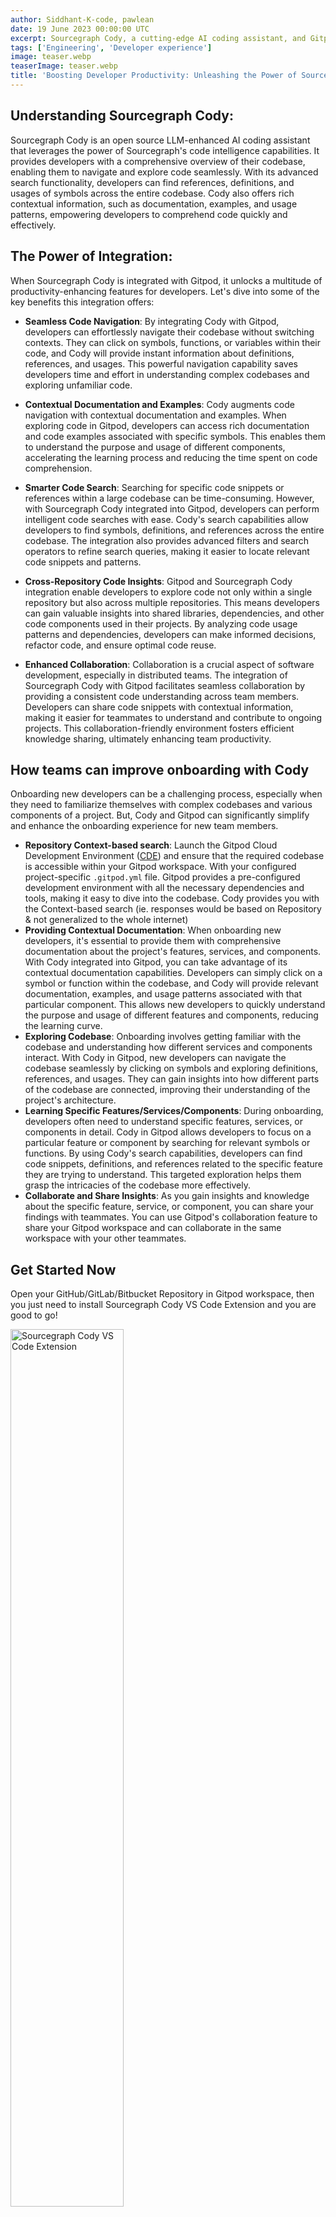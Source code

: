 ```yaml
---
author: Siddhant-K-code, pawlean
date: 19 June 2023 00:00:00 UTC
excerpt: Sourcegraph Cody, a cutting-edge AI coding assistant, and Gitpod, come together to provide developers with a seamless and highly efficient coding experience. By integrating Sourcegraph Cody into Gitpod, developers can unlock many intelligent code completion features, advanced code search capabilities, and context-specific suggestions, all within their development environment.
tags: ['Engineering', 'Developer experience']
image: teaser.webp
teaserImage: teaser.webp
title: 'Boosting Developer Productivity: Unleashing the Power of Sourcegraph Cody in Gitpod'
---
```


## Understanding Sourcegraph Cody:

Sourcegraph Cody is an open source LLM-enhanced AI coding assistant that leverages the power of Sourcegraph's code intelligence capabilities. It provides developers with a comprehensive overview of their codebase, enabling them to navigate and explore code seamlessly. With its advanced search functionality, developers can find references, definitions, and usages of symbols across the entire codebase. Cody also offers rich contextual information, such as documentation, examples, and usage patterns, empowering developers to comprehend code quickly and effectively.

## The Power of Integration:

When Sourcegraph Cody is integrated with Gitpod, it unlocks a multitude of productivity-enhancing features for developers. Let's dive into some of the key benefits this integration offers:

-   **Seamless Code Navigation**: By integrating Cody with Gitpod, developers can effortlessly navigate their codebase without switching contexts. They can click on symbols, functions, or variables within their code, and Cody will provide instant information about definitions, references, and usages. This powerful navigation capability saves developers time and effort in understanding complex codebases and exploring unfamiliar code.

-   **Contextual Documentation and Examples**: Cody augments code navigation with contextual documentation and examples. When exploring code in Gitpod, developers can access rich documentation and code examples associated with specific symbols. This enables them to understand the purpose and usage of different components, accelerating the learning process and reducing the time spent on code comprehension.

-   **Smarter Code Search**: Searching for specific code snippets or references within a large codebase can be time-consuming. However, with Sourcegraph Cody integrated into Gitpod, developers can perform intelligent code searches with ease. Cody's search capabilities allow developers to find symbols, definitions, and references across the entire codebase. The integration also provides advanced filters and search operators to refine search queries, making it easier to locate relevant code snippets and patterns.

-   **Cross-Repository Code Insights**: Gitpod and Sourcegraph Cody integration enable developers to explore code not only within a single repository but also across multiple repositories. This means developers can gain valuable insights into shared libraries, dependencies, and other code components used in their projects. By analyzing code usage patterns and dependencies, developers can make informed decisions, refactor code, and ensure optimal code reuse.

-   **Enhanced Collaboration**: Collaboration is a crucial aspect of software development, especially in distributed teams. The integration of Sourcegraph Cody with Gitpod facilitates seamless collaboration by providing a consistent code understanding across team members. Developers can share code snippets with contextual information, making it easier for teammates to understand and contribute to ongoing projects. This collaboration-friendly environment fosters efficient knowledge sharing, ultimately enhancing team productivity.

## How teams can improve onboarding with Cody

Onboarding new developers can be a challenging process, especially when they need to familiarize themselves with complex codebases and various components of a project. But, Cody and Gitpod can significantly simplify and enhance the onboarding experience for new team members.

-   **Repository Context-based search**: Launch the Gitpod Cloud Development Environment ([CDE](/cde)) and ensure that the required codebase is accessible within your Gitpod workspace. With your configured project-specific `.gitpod.yml` file. Gitpod provides a pre-configured development environment with all the necessary dependencies and tools, making it easy to dive into the codebase. Cody provides you with the Context-based search (ie. responses would be based on Repository & not generalized to the whole internet)
-   **Providing Contextual Documentation**: When onboarding new developers, it's essential to provide them with comprehensive documentation about the project's features, services, and components. With Cody integrated into Gitpod, you can take advantage of its contextual documentation capabilities. Developers can simply click on a symbol or function within the codebase, and Cody will provide relevant documentation, examples, and usage patterns associated with that particular component. This allows new developers to quickly understand the purpose and usage of different features and components, reducing the learning curve.
-   **Exploring Codebase**: Onboarding involves getting familiar with the codebase and understanding how different services and components interact. With Cody in Gitpod, new developers can navigate the codebase seamlessly by clicking on symbols and exploring definitions, references, and usages. They can gain insights into how different parts of the codebase are connected, improving their understanding of the project's architecture.
-   **Learning Specific Features/Services/Components**: During onboarding, developers often need to understand specific features, services, or components in detail. Cody in Gitpod allows developers to focus on a particular feature or component by searching for relevant symbols or functions. By using Cody's search capabilities, developers can find code snippets, definitions, and references related to the specific feature they are trying to understand. This targeted exploration helps them grasp the intricacies of the codebase more effectively.
-   **Collaborate and Share Insights**: As you gain insights and knowledge about the specific feature, service, or component, you can share your findings with teammates. You can use Gitpod's collaboration feature to share your Gitpod workspace and can collaborate in the same workspace with your other teammates.

## Get Started Now

Open your GitHub/GitLab/Bitbucket Repository in Gitpod workspace, then you just need to install Sourcegraph Cody VS Code Extension and you are good to go!

<img width="60%" src="/images/blog/boosting-developer-productivity-unleashing-the-power-of-sourcegraph-cody-in-gitpod/cody-vscode-extension.webp" alt="Sourcegraph Cody VS Code Extension"/>

## Working Demo

We'll be using [openfga/openfga repository](https://github.com/openfga/openfga) for the demo. It wasn’t indexed, primarily, and you can quickly index any Public Repository via their discord & So do we.
You would need to quickly index any public repository via Sourcegraph's Discord.

<img width="60%" alt="Index Public Repository using Sourcegraph Discord bot" src="/images/blog/boosting-developer-productivity-unleashing-the-power-of-sourcegraph-cody-in-gitpod/index-repo-via-discord-bot.webp"/>

<br/>

### Understanding the Repository & Codebase 🧑‍🏫

The first question, We asked Cody is the _TLDR_ for this repository.

<figure>
<img class="shadow-medium w-10/12 max-h-min rounded-lg mt-x-small" alt="Sourcegraph Cody Result for Give me a TLDR for this openFGA repository" src="/images/blog/boosting-developer-productivity-unleashing-the-power-of-sourcegraph-cody-in-gitpod/tldr.webp">
    <figcaption><i>Prompt:</i> Give me a TLDR for this openFGA repository</figcaption>
</figure>

A I'm new to this repository, I wanted to explore how it actually works. How do their check systems work? Where can I find some related code occurrences for that?

<figure>
<img class="shadow-medium w-10/12 rounded-lg mt-x-small" alt="Sourcegraph Cody Result for How does the resource access check services in this project & where can i find the code related to it?" src="/images/blog/boosting-developer-productivity-unleashing-the-power-of-sourcegraph-cody-in-gitpod/how-does-check-work.webp">
    <figcaption><i>Prompt:</i> How does the resource access check services in this project & where can i find the code related to it?</figcaption>
</figure>

<figure>
<img class="shadow-medium w-10/12 rounded-lg mt-x-small" alt="Sourcegraph Cody Result for How does check resource service works? show me some code occurrences" src="/images/blog/boosting-developer-productivity-unleashing-the-power-of-sourcegraph-cody-in-gitpod/related-code-files.webp">
    <figcaption><i>Prompt:</i> How does check resource service works? show me some code occurrences</figcaption>
</figure>

Once it returned the files suggested, I wanted to know more about specific functions in the code. Cody helped return some high-level descriptions of the code!

<figure>
<img class="shadow-medium w-full rounded-lg mt-x-small" alt="Sourcegraph Cody Result for Explain Selected code" src="/images/blog/boosting-developer-productivity-unleashing-the-power-of-sourcegraph-cody-in-gitpod/explain-code.webp">
    <figcaption>Selected chunk of code with Cody's Recipe of "Explain selected code (high level)"</figcaption>
</figure>

### Get Contextual Documentation for Codebase 📑

There are hardly any docs in this particular code file, as engineers I'm sure we can be related sometimes. I asked Cody to generate some docs for this code.

<figure>
<img class="shadow-medium w-full rounded-lg mt-x-small" alt="Sourcegraph Cody Result for Generate Docs" src="/images/blog/boosting-developer-productivity-unleashing-the-power-of-sourcegraph-cody-in-gitpod/generate-docs.webp">
    <figcaption>Selected chunk of code with Cody's Recipe of "Generate Docs"</figcaption>
</figure>

After asking a few questions, I trusted Cody to try and write the whole onboarding guide which was good but still required some polishing up.

<figure>
<img class="shadow-medium w-10/12 rounded-lg mt-x-small" alt="Sourcegraph Cody Result for Ahh! Thanks a lot. Can you please write the Developer onboarding guide for the project?" src="/images/blog/boosting-developer-productivity-unleashing-the-power-of-sourcegraph-cody-in-gitpod/write-onboarding-guide.webp">
    <figcaption><i>Prompt:</i> Ahh! Thanks a lot. Can you please write the Developer onboarding guide for the project? 🫠</figcaption>
</figure>

### Context-based Repository Search 📚

Cody can be helpful when you don't necessarily want to go through thousands of files in a large monolithic architecture repo for example. We can get an answer for this directly via a context-based repository search.

<figure>
<img class="shadow-medium w-10/12 rounded-lg mt-x-small" alt="Sourcegraph Cody Result for What CI system does they use? in context of OpenFGA Repository" src="/images/blog/boosting-developer-productivity-unleashing-the-power-of-sourcegraph-cody-in-gitpod/ci-system.webp">
    <figcaption><i>Prompt:</i> What CI system does they use?</figcaption>
</figure>

### Gitpodify your project using Cody 🚀

Now, Let's try [Gitpodifying the project](https://www.gitpod.io/guides/gitpodify) using Cody! The results aren't perfect, but it's a good first step.

<img class="shadow-medium w-10/12 rounded-b-lg" alt="Gitpodify Projects using Sourcegraph Cody" src="/images/blog/boosting-developer-productivity-unleashing-the-power-of-sourcegraph-cody-in-gitpod/write-gitpod-yml-file1.webp">

<figure>
<img class="shadow-medium w-10/12 rounded-b-lg" alt="Sourcegraph Cody Result for Can you help me writing a gitpodyml file for this? in context of OpenFGA Repository" src="/images/blog/boosting-developer-productivity-unleashing-the-power-of-sourcegraph-cody-in-gitpod/write-gitpod-yml-file2.webp">
    <figcaption><i>Prompt:</i> Can you help me writing a gitpodyml file for this?</figcaption>
</figure>

### Catchup with Codebase changes after vacation 🏖️

Were you on vacation and wanted to get a quick overview of all the updates you missed? Cody can help!

<figure>
<img class="shadow-medium w-10/12 rounded-b-lg" alt="Sourcegraph Cody Result for Summarize recent code changes" src="/images/blog/boosting-developer-productivity-unleashing-the-power-of-sourcegraph-cody-in-gitpod/summary-of-recent-code-changes.webp">
    <figcaption><i>With Cody Recipe "Summarize recent code changes"</figcaption>
</figure>

As we demonstrated in this post, there are countless ways in which you can leverage Cody to boost your team's productivity.

If you have any questions about configuring and running your project, drop by [Gitpod's community Discord](https://www.gitpod.io/chat) or [Sourcegraph's community Discord](https://discord.com/servers/sourcegraph-969688426372825169)! We would love to hear your feedback in the Community.

## Resources and Further Reading

-   [More about Sourcegraph Cody](https://about.sourcegraph.com/cody).
-   [More about Gitpod Dedicated](https://www.gitpod.io/dedicated) - Private Gitpod for teams
-   [More about Cody for Orgs](https://about.sourcegraph.com/cody#contact-form)
-   Gitpod guide: Configure your Projects for a seamless developer experience.
